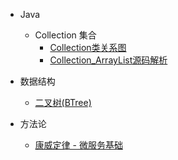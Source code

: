 - Java
  - Collection 集合
    - [Collection类关系图](Java/collections/1_Collection_类关系图.md)
    - [Collection_ArrayList源码解析](Java/collections/2_Collection_ArrayList源码解析.md)

- 数据结构
  - [二叉树(BTree)](DataStructure/二叉树(BTree).md)

- 方法论
  - [康威定律 - 微服务基础](Methodology/康威定律.md)

